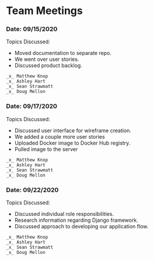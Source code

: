 # Team Meetings

### Date: 09/15/2020
Topics Discussed:
- Moved documentation to separate repo.
- We went over user stories.
- Discussed product backlog.

```
_x_ Matthew Knop
_x_ Ashley Hart
_x_ Sean Strawmatt
_x_ Doug Mellon
```

### Date: 09/17/2020
Topics Discussed:
- Discussed user interface for wireframe creation.
- We added a couple more user stories
- Uploaded Docker image to Docker Hub registry.
- Pulled image to the server

```
_x_ Matthew Knop
_x_ Ashley Hart
_x_ Sean Strawmatt
_x_ Doug Mellon
```

### Date: 09/22/2020
Topics Discussed:
- Discussed individual role responsibilities.
- Research information regarding Django framework.
- Discussed approach to developing our application flow.

```
_x_ Matthew Knop
_x_ Ashley Hart
_x_ Sean Strawmatt
_x_ Doug Mellon
```

